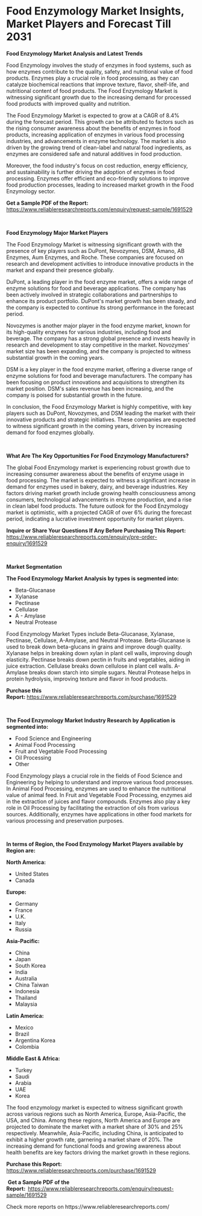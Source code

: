 <p><h1>Food Enzymology Market Insights, Market Players and Forecast Till 2031</h1></p><p><strong>Food Enzymology Market Analysis and Latest Trends</strong></p>
<p><p>Food Enzymology involves the study of enzymes in food systems, such as how enzymes contribute to the quality, safety, and nutritional value of food products. Enzymes play a crucial role in food processing, as they can catalyze biochemical reactions that improve texture, flavor, shelf-life, and nutritional content of food products. The Food Enzymology Market is witnessing significant growth due to the increasing demand for processed food products with improved quality and nutrition.</p><p>The Food Enzymology Market is expected to grow at a CAGR of 8.4% during the forecast period. This growth can be attributed to factors such as the rising consumer awareness about the benefits of enzymes in food products, increasing application of enzymes in various food processing industries, and advancements in enzyme technology. The market is also driven by the growing trend of clean-label and natural food ingredients, as enzymes are considered safe and natural additives in food production.</p><p>Moreover, the food industry's focus on cost reduction, energy efficiency, and sustainability is further driving the adoption of enzymes in food processing. Enzymes offer efficient and eco-friendly solutions to improve food production processes, leading to increased market growth in the Food Enzymology sector.</p></p>
<p><strong>Get a Sample PDF of the Report:&nbsp;</strong> <a href="https://www.reliableresearchreports.com/enquiry/request-sample/1691529">https://www.reliableresearchreports.com/enquiry/request-sample/1691529</a></p>
<p>&nbsp;</p>
<p><strong>Food Enzymology Major Market Players</strong></p>
<p><p>The Food Enzymology Market is witnessing significant growth with the presence of key players such as DuPont, Novozymes, DSM, Amano, AB Enzymes, Aum Enzymes, and Roche. These companies are focused on research and development activities to introduce innovative products in the market and expand their presence globally.</p><p>DuPont, a leading player in the food enzyme market, offers a wide range of enzyme solutions for food and beverage applications. The company has been actively involved in strategic collaborations and partnerships to enhance its product portfolio. DuPont's market growth has been steady, and the company is expected to continue its strong performance in the forecast period.</p><p>Novozymes is another major player in the food enzyme market, known for its high-quality enzymes for various industries, including food and beverage. The company has a strong global presence and invests heavily in research and development to stay competitive in the market. Novozymes' market size has been expanding, and the company is projected to witness substantial growth in the coming years.</p><p>DSM is a key player in the food enzyme market, offering a diverse range of enzyme solutions for food and beverage manufacturers. The company has been focusing on product innovations and acquisitions to strengthen its market position. DSM's sales revenue has been increasing, and the company is poised for substantial growth in the future.</p><p>In conclusion, the Food Enzymology Market is highly competitive, with key players such as DuPont, Novozymes, and DSM leading the market with their innovative products and strategic initiatives. These companies are expected to witness significant growth in the coming years, driven by increasing demand for food enzymes globally.</p></p>
<p>&nbsp;</p>
<p><strong>What Are The Key Opportunities For Food Enzymology Manufacturers?</strong></p>
<p><p>The global Food Enzymology market is experiencing robust growth due to increasing consumer awareness about the benefits of enzyme usage in food processing. The market is expected to witness a significant increase in demand for enzymes used in bakery, dairy, and beverage industries. Key factors driving market growth include growing health consciousness among consumers, technological advancements in enzyme production, and a rise in clean label food products. The future outlook for the Food Enzymology market is optimistic, with a projected CAGR of over 6% during the forecast period, indicating a lucrative investment opportunity for market players.</p></p>
<p><strong>Inquire or Share Your Questions If Any Before Purchasing This Report:</strong> <a href="https://www.reliableresearchreports.com/enquiry/pre-order-enquiry/1691529">https://www.reliableresearchreports.com/enquiry/pre-order-enquiry/1691529</a></p>
<p>&nbsp;</p>
<p><strong>Market Segmentation</strong></p>
<p><strong>The Food Enzymology Market Analysis by types is segmented into:</strong></p>
<p><ul><li>Beta-Glucanase</li><li>Xylanase</li><li>Pectinase</li><li>Cellulase</li><li>A - Amylase</li><li>Neutral Protease</li></ul></p>
<p><p>Food Enzymology Market Types include Beta-Glucanase, Xylanase, Pectinase, Cellulase, A-Amylase, and Neutral Protease. Beta-Glucanase is used to break down beta-glucans in grains and improve dough quality. Xylanase helps in breaking down xylan in plant cell walls, improving dough elasticity. Pectinase breaks down pectin in fruits and vegetables, aiding in juice extraction. Cellulase breaks down cellulose in plant cell walls. A-Amylase breaks down starch into simple sugars. Neutral Protease helps in protein hydrolysis, improving texture and flavor in food products.</p></p>
<p><strong>Purchase this Report:&nbsp;</strong><a href="https://www.reliableresearchreports.com/purchase/1691529">https://www.reliableresearchreports.com/purchase/1691529</a></p>
<p>&nbsp;</p>
<p><strong>The Food Enzymology Market Industry Research by Application is segmented into:</strong></p>
<p><ul><li>Food Science and Engineering</li><li>Animal Food Processing</li><li>Fruit and Vegetable Food Processing</li><li>Oil Processing</li><li>Other</li></ul></p>
<p><p>Food Enzymology plays a crucial role in the fields of Food Science and Engineering by helping to understand and improve various food processes. In Animal Food Processing, enzymes are used to enhance the nutritional value of animal feed. In Fruit and Vegetable Food Processing, enzymes aid in the extraction of juices and flavor compounds. Enzymes also play a key role in Oil Processing by facilitating the extraction of oils from various sources. Additionally, enzymes have applications in other food markets for various processing and preservation purposes.</p></p>
<p>&nbsp;</p>
<p><strong>In terms of Region, the Food Enzymology Market Players available by Region are:</strong></p>
<p>
    <p> <strong> North America: </strong>
        <ul>
            <li>United States</li>
            <li>Canada</li>
        </ul>
        </p> 
    <p> <strong> Europe: </strong>
        <ul>
            <li>Germany</li>
            <li>France</li>
            <li>U.K.</li>
            <li>Italy</li>
            <li>Russia</li>
        </ul>
        </p> 
    <p> <strong> Asia-Pacific: </strong>
        <ul>
            <li>China</li>
            <li>Japan</li>
            <li>South Korea</li>
            <li>India</li>
            <li>Australia</li>
            <li>China Taiwan</li>
            <li>Indonesia</li>
            <li>Thailand</li>
            <li>Malaysia</li>
        </ul>
        </p> 
    <p> <strong> Latin America: </strong>
        <ul>
            <li>Mexico</li>
            <li>Brazil</li>
            <li>Argentina Korea</li>
            <li>Colombia</li>
        </ul>
        </p> 
    <p> <strong> Middle East & Africa: </strong>
        <ul>
            <li>Turkey</li>
            <li>Saudi</li>
            <li>Arabia</li>
            <li>UAE</li>
            <li>Korea</li>
        </ul>
    </p>
    </p>
<p><p>The food enzymology market is expected to witness significant growth across various regions such as North America, Europe, Asia-Pacific, the USA, and China. Among these regions, North America and Europe are projected to dominate the market with a market share of 30% and 25% respectively. Meanwhile, Asia-Pacific, including China, is anticipated to exhibit a higher growth rate, garnering a market share of 20%. The increasing demand for functional foods and growing awareness about health benefits are key factors driving the market growth in these regions.</p></p>
<p><strong>Purchase this Report: </strong><a href="https://www.reliableresearchreports.com/purchase/1691529">https://www.reliableresearchreports.com/purchase/1691529</a></p>
<p>&nbsp;<strong>Get a Sample PDF of the Report:&nbsp;&nbsp;</strong><a href="https://www.reliableresearchreports.com/enquiry/request-sample/1691529">https://www.reliableresearchreports.com/enquiry/request-sample/1691529</a></p>
<p><strong></strong></p>
<p>Check more reports on https://www.reliableresearchreports.com/</p>